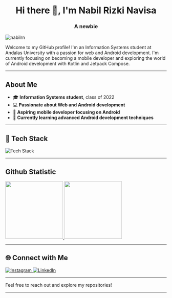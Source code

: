 

<h1 align="center">Hi there 👋, I'm Nabil Rizki Navisa</h1>
<h3 align="center">A newbie</h3>

<p align="left"> 
  <img src="https://komarev.com/ghpvc/?username=nabilrn&label=Profile%20views&color=0e75b6&style=flat" alt="nabilrn" /> 
</p>

Welcome to my GitHub profile! I'm an Information Systems student at Andalas University with a passion for web and Android development. I'm currently focusing on becoming a mobile developer and exploring the world of Android development with Kotlin and Jetpack Compose.

---

## About Me
- 🎓 **Information Systems student**, class of 2022  
- 💻 **Passionate about Web and Android development**  
- 📱 **Aspiring mobile developer focusing on Android**  
- 🌱 **Currently learning advanced Android development techniques**

---

## 🚀 Tech Stack  
<p align="left">
  <img src="https://skillicons.dev/icons?i=html,css,tailwind,figma,git,androidstudio,idea,kotlin,java,cpp,php,js,nodejs,express,react,firebase,mysql,azure,nginx" alt="Tech Stack" />
</p>

---

## Github Statistic
<p align="left">
<a href="https://github.com/thomasasfar">
  <img height="180em" src="https://github-readme-stats-eight-theta.vercel.app/api?username=nabilrn&show_icons=true&theme=algolia&include_all_commits=true&count_private=true"/>
  <img height="180em" src="https://github-readme-stats-eight-theta.vercel.app/api/top-langs/?username=nabilrn&layout=compact&langs_count=8&theme=algolia&count_private=true"/>
</a>
</p>

---

## 🌐 Connect with Me  
<p align="left">
  <a href="https://instagram.com/nabilrizkinavisa" target="blank">
    <img src="https://skillicons.dev/icons?i=instagram" alt="Instagram" />
  </a>
  <a href="https://linkedin.com/in/nabilrizkinavisa2004" target="blank">
    <img src="https://skillicons.dev/icons?i=linkedin" alt="LinkedIn" />
  </a>
</p>

---

Feel free to reach out and explore my repositories!

--- 

